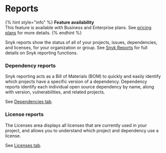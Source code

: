 # Reports

{% hint style="info" %}
**Feature availability**\
This feature is available with Business and Enterprise plans. See [pricing plans](https://snyk.io/plans/) for more details.
{% endhint %}

Snyk reports show the status of all of your projects, issues, dependencies, and licenses, for your organization or group. See [Snyk Reports](../fixing-and-reporting-issues/snyk-reports/) for full details on Snyk reporting functions.

### Dependency reports

Snyk reporting acts as a Bill of Materials (BOM) to quickly and easily identify which projects have a specific version of a dependency. Dependency reports identify each individual open source dependency by name, along with version, vulnerabilities, and related projects.

See [Dependencies tab](../fixing-and-reporting-issues/snyk-reports/dependencies-tab.md).

### License reports

The Licenses area displays all licenses that are currently used in your project, and allows you to understand which project and dependency use a license.

See [Licenses tab](https://docs.snyk.io/reports-1/reports/licenses-tab).
